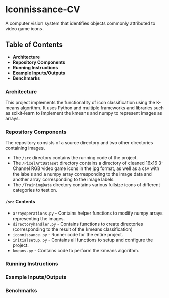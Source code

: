 # Iconnissance-CV
A computer vision system that identifies objects commonly attributed to video game icons.

## Table of Contents
- **Architecture**
- **Repository Components**
- **Running Instructions**
- **Example Inputs/Outputs**
- **Benchmarks**

### Architecture 
This project implements the functionality of icon classification using the K-means algorithm. It uses Python and multiple frameworks and libraries such as scikit-learn to implement the kmeans and numpy to represent images as arrays.

### Repository Components
The repository consists of a source directory and two other directories containing images.
- The `/src` directory contains the running code of the project.
- The `/PixelArtDataset` directory contains a directory of cleaned 16x16 3-Channel RGB video game icons in the jpg format, as well as a csv with the labels and a numpy array corresponding to the image data and another array corresponding to the image labels.
- The `/TrainingData` directory contains various fullsize icons of different categories to test on.

#### `/src` Contents
- `arrayoperations.py` - Contains helper functions to modify numpy arrays representing the images.
- `directoryhandler.py` - Contains functions to create directories (corresponding to the result of the kmeans classification)
- `iconnissance.py` - Runner code for the entire project.
- `initialsetup.py` - Contains all functions to setup and configure the project.
- `kmeans.py` - Contains code to perform the kmeans algorithm.

### Running Instructions

### Example Inputs/Outputs

### Benchmarks